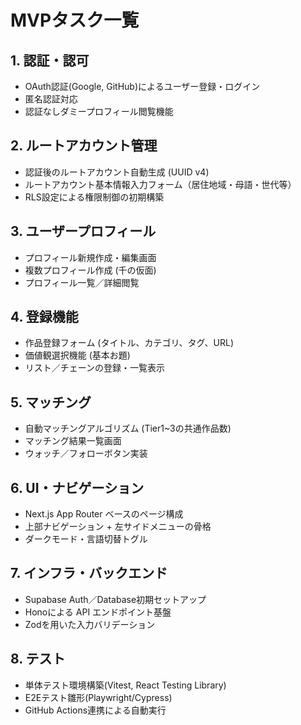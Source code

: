 # MVPタスク一覧

## 1. 認証・認可
- OAuth認証(Google, GitHub)によるユーザー登録・ログイン
- 匿名認証対応
- 認証なしダミープロフィール閲覧機能

## 2. ルートアカウント管理
- 認証後のルートアカウント自動生成 (UUID v4)
- ルートアカウント基本情報入力フォーム（居住地域・母語・世代等）
- RLS設定による権限制御の初期構築

## 3. ユーザープロフィール
- プロフィール新規作成・編集画面
- 複数プロフィール作成 (千の仮面)
- プロフィール一覧／詳細閲覧

## 4. 登録機能
- 作品登録フォーム (タイトル、カテゴリ、タグ、URL)
- 価値観選択機能 (基本お題)
- リスト／チェーンの登録・一覧表示

## 5. マッチング
- 自動マッチングアルゴリズム (Tier1~3の共通作品数)
- マッチング結果一覧画面
- ウォッチ／フォローボタン実装

## 6. UI・ナビゲーション
- Next.js App Router ベースのページ構成
- 上部ナビゲーション + 左サイドメニューの骨格
- ダークモード・言語切替トグル

## 7. インフラ・バックエンド
- Supabase Auth／Database初期セットアップ
- Honoによる API エンドポイント基盤
- Zodを用いた入力バリデーション

## 8. テスト
- 単体テスト環境構築(Vitest, React Testing Library)
- E2Eテスト雛形(Playwright/Cypress)
- GitHub Actions連携による自動実行
